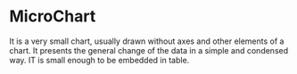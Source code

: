 # MicroChart
It is a very small chart, usually drawn without axes and other elements of a chart. It presents the general change of the data in a simple and condensed way. IT is small enough to be embedded in table.
